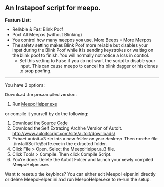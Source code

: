 ## An Instapoof script for meepo.  

**Feature List:**  

  * Reliable & Fast Blink Poof  
  * Poof All Meepos (without Blinking)  
  * You control how many meepos you use. More Beeps = More Meepos  
  * The safety setting makes Blink Poof more reliable but disables your input during the Blink Poof while it is sending keystrokes or waiting on the blink poof to finish. You will normally not notice a loss in control.  
    * Set this setting to False if you do not want the script to disable your input. This can cause meepo to cancel his blink dagger or his clones to stop poofing.  

---  
You have 2 options:  

Download the precompiled version:  
1. Run [MeepoHelper.exe](https://github.com/BetaLeaf/MeepoHelper/releases/)  

or compile it yourself by do the following:  
1. Download the [Source Code](https://github.com/BetaLeaf/MeepoHelper/releases/)  
2. Download the Self Extracing Archive Version of Autoit. http://www.autoitscript.com/site/autoit/downloads/  
3. Extract autoit-v3.zip into a new folder on your desktop. Then run the file .\install\SciTe\SciTe.exe in the extracted folder.  
4. Click File > Open. Select the MeepoHelper.au3 file.  
5. Click Tools > Compile. Then click Compile Script.
6. You're done. Delete the AutoIt Folder and launch your newly compiled MeepoHelper.exe.  

Want to resetup the keybinds? You can either edit MeepoHelper.ini directly or delete MeepoHelper.ini and run MeepoHelper.exe to re-run the setup.
